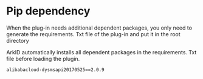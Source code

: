 # Pip dependency

When the plug-in needs additional dependent packages, you only need to generate the requirements. Txt file of the plug-in and put it in the root directory

ArkID automatically installs all dependent packages in the requirements. Txt file before loading the plugin.

```txt title='requirements.txt'
alibabacloud-dysmsapi20170525==2.0.9

```
